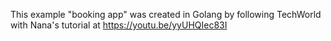 This example "booking app" was created in Golang by following TechWorld with Nana's tutorial at https://youtu.be/yyUHQIec83I 


